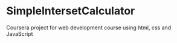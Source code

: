 # SimpleIntersetCalculator
Coursera project for web development course using html, css and JavaScript
